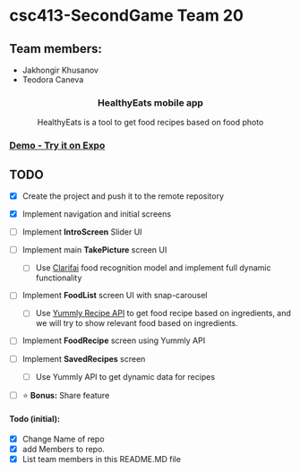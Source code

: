 # csc413-SecondGame Team 20


## Team members:
  - Jakhongir Khusanov 
  - Teodora Caneva

<h3 align="center">
  HealthyEats mobile app
</h3>

<p align="center">
  HealthyEats is a tool to get food recipes based on food photo
</p>

### [Demo - Try it on Expo](https://exp.host/@jkhusanov/healthy-eats)


## TODO
  - [x] Create the project and push it to the remote repository
  - [x] Implement navigation and initial screens
  - [ ] Implement **IntroScreen** Slider UI 
  - [ ] Implement main **TakePicture** screen UI 
    - [ ] Use [Clarifai](https://clarifai.com/blog/what-food-is-this-clarifais-food-recognition-technology-can-tell-you) food recognition model and implement full dynamic functionality
  - [ ] Implement **FoodList** screen UI with snap-carousel
    - [ ] Use [Yummly Recipe API](https://developer.yummly.com/documentation) to get food recipe based on ingredients, and we will try to show relevant food based on ingredients.
  - [ ] Implement **FoodRecipe** screen using Yummly API
  - [ ] Implement **SavedRecipes** screen
    - [ ] Use Yummly API
    to get dynamic data for recipes
  - [ ] :star: **Bonus:** Share feature


#### Todo (initial): 
  - [x] Change Name of repo
  - [x] add Members to repo.
  - [x] List team members in this README.MD file
